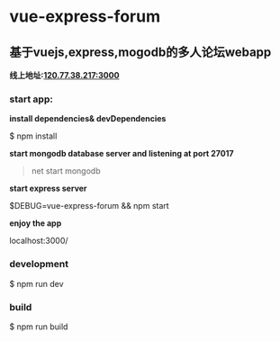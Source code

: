 # vue-express-forum
## 基于vuejs,express,mogodb的多人论坛webapp

**线上地址:[120.77.38.217:3000](http://120.77.38.217:3000)**
### start app:

**install dependencies& devDependencies**

$ npm install

**start mongodb database server and listening at port 27017**

> net start mongodb

**start express server**

$DEBUG=vue-express-forum && npm start

**enjoy the app**

localhost:3000/

### development

$ npm run dev

### build

$ npm run build
